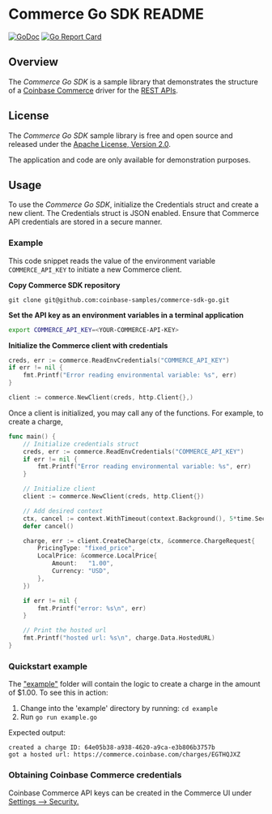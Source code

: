 
# Commerce Go SDK README

[![GoDoc](https://godoc.org/github.com/coinbase-samples/commerce-sdk-go?status.svg)](https://godoc.org/github.com/coinbase-samples/commerce-sdk-go)
[![Go Report Card](https://goreportcard.com/badge/coinbase-samples/commerce-sdk-go)](https://goreportcard.com/report/coinbase-samples/commerce-sdk-go)

## Overview

The *Commerce Go SDK* is a sample library that demonstrates the structure of a [Coinbase Commerce](https://commerce.coinbase.com/) driver for the [REST APIs](https://docs.cloud.coinbase.com/commerce/reference).

## License

The _Commerce Go SDK_ sample library is free and open source and released under the [Apache License, Version 2.0](https://github.com/coinbase-samples/commerce-sdk-go/blob/main/LICENSE).

The application and code are only available for demonstration purposes.

## Usage

To use the _Commerce Go SDK_, initialize the Credentials struct and create a new client. The Credentials struct is JSON enabled. Ensure that Commerce API credentials are stored in a secure manner.

### Example

This code snippet reads the value of the environment variable `COMMERCE_API_KEY` to initiate a new Commerce client.

**Copy Commerce SDK repository**

```
git clone git@github.com:coinbase-samples/commerce-sdk-go.git
```

**Set the API key as an environment variables in a terminal application**

```bash
export COMMERCE_API_KEY=<YOUR-COMMERCE-API-KEY>
```

**Initialize the Commerce client with credentials**

```go
creds, err := commerce.ReadEnvCredentials("COMMERCE_API_KEY")
if err != nil {
	fmt.Printf("Error reading environmental variable: %s", err)
}

client := commerce.NewClient(creds, http.Client{},)
```

Once a client is initialized, you may call any of the functions. For example, to create a charge,

```go
func main() {
	// Initialize credentials struct
	creds, err := commerce.ReadEnvCredentials("COMMERCE_API_KEY")
	if err != nil {
		fmt.Printf("Error reading environmental variable: %s", err)
	}

	// Initialize client
	client := commerce.NewClient(creds, http.Client{})

	// Add desired context
	ctx, cancel := context.WithTimeout(context.Background(), 5*time.Second)
	defer cancel()

	charge, err := client.CreateCharge(ctx, &commerce.ChargeRequest{
		PricingType: "fixed_price",
		LocalPrice: &commerce.LocalPrice{
			Amount:   "1.00",
			Currency: "USD",
		},
	})

	if err != nil {
		fmt.Printf("error: %s\n", err)
	}

	// Print the hosted url
	fmt.Printf("hosted url: %s\n", charge.Data.HostedURL)
}
```

### Quickstart example

The ["example"](https://github.com/coinbase-samples/commerce-sdk-go/tree/main/example) folder will contain the logic to create a charge in the amount of $1.00. To see this in action:

1. Change into the 'example' directory by running: `cd example`
2. Run `go run example.go`

Expected output:

```
created a charge ID: 64e05b38-a938-4620-a9ca-e3b806b3757b
got a hosted url: https://commerce.coinbase.com/charges/EGTHQJXZ
```

### Obtaining Coinbase Commerce credentials

Coinbase Commerce API keys can be created in the Commerce UI under [Settings --> Security.](https://beta.commerce.coinbase.com/settings/security)
